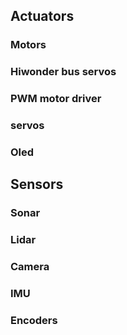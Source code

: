 ## Actuators
### Motors




### Hiwonder bus servos

### PWM motor driver

### servos

### Oled



## Sensors

### Sonar

### Lidar


### Camera


### IMU

### Encoders

